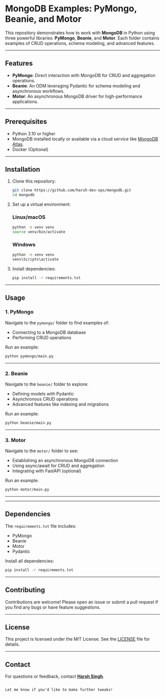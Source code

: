 
# MongoDB Examples: PyMongo, Beanie, and Motor  

This repository demonstrates how to work with **MongoDB** in Python using three powerful libraries: **PyMongo**, **Beanie**, and **Motor**. Each folder contains examples of CRUD operations, schema modeling, and advanced features.

---

## Features  
- **PyMongo**: Direct interaction with MongoDB for CRUD and aggregation operations.  
- **Beanie**: An ODM leveraging Pydantic for schema modeling and asynchronous workflows.  
- **Motor**: An asynchronous MongoDB driver for high-performance applications.  

---

## Prerequisites  
- Python 3.10 or higher  
- MongoDB installed locally or available via a cloud service like [MongoDB Atlas](https://www.mongodb.com/atlas).
- Docker (Optional) 

---

## Installation  
1. Clone this repository:  
   ```bash
   git clone https://github.com/harsh-dev-ops/mongodb.git  
   cd mongodb  
   ```

2. Set up a virtual environment: 
    ### Linux/macOS
   ```bash
   python -m venv venv  
   source venv/bin/activate  
   ```
    ### Windows
   ``` bash
   python -m venv venv
   venv\Scripts\activate  
   ```

3. Install dependencies:  
   ```bash
   pip install -r requirements.txt  
   ```

---

## Usage  

### 1. **PyMongo**  
Navigate to the `pymongo/` folder to find examples of:  
- Connecting to a MongoDB database  
- Performing CRUD operations  
<!-- - Using aggregation pipelines   -->

Run an example:  
```bash
python pymongo/main.py  
```

---

### 2. **Beanie**  
Navigate to the `beanie/` folder to explore:  
- Defining models with Pydantic  
- Asynchronous CRUD operations  
- Advanced features like indexing and migrations  

Run an example:  
```bash
python beanie/main.py  
```

---

### 3. **Motor**  
Navigate to the `motor/` folder to see:  
- Establishing an asynchronous MongoDB connection  
- Using async/await for CRUD and aggregation  
- Integrating with FastAPI (optional)  

Run an example:  
```bash
python motor/main.py  
```

---
<!-- 
## Folder Structure  

```plaintext
mongodb-examples/  
├── pymongo/  
│   ├── basic_crud.py  
│   ├── aggregation_example.py  
├── beanie/  
│   ├── basic_crud.py  
│   ├── models.py  
├── motor/  
│   ├── basic_crud.py  
│   ├── async_aggregation.py  
├── requirements.txt  
└── README.md  
``` -->

---

## Dependencies  
The `requirements.txt` file includes:  
- PyMongo  
- Beanie  
- Motor  
- Pydantic  

Install all dependencies:  
```bash
pip install -r requirements.txt  
```



---

## Contributing  
Contributions are welcome! Please open an issue or submit a pull request if you find any bugs or have feature suggestions.  

---

## License  
This project is licensed under the MIT License. See the [LICENSE](LICENSE) file for details.  

---

## Contact  
For questions or feedback, contact **[Harsh Singh](mailto:harshkushwah2011@gmail.com)**.  
```

Let me know if you'd like to make further tweaks!